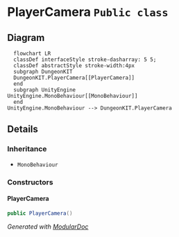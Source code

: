 # PlayerCamera `Public class`

## Diagram
```mermaid
  flowchart LR
  classDef interfaceStyle stroke-dasharray: 5 5;
  classDef abstractStyle stroke-width:4px
  subgraph DungeonKIT
  DungeonKIT.PlayerCamera[[PlayerCamera]]
  end
  subgraph UnityEngine
UnityEngine.MonoBehaviour[[MonoBehaviour]]
  end
UnityEngine.MonoBehaviour --> DungeonKIT.PlayerCamera
```

## Details
### Inheritance
 - `MonoBehaviour`

### Constructors
#### PlayerCamera
```csharp
public PlayerCamera()
```

*Generated with* [*ModularDoc*](https://github.com/hailstorm75/ModularDoc)
